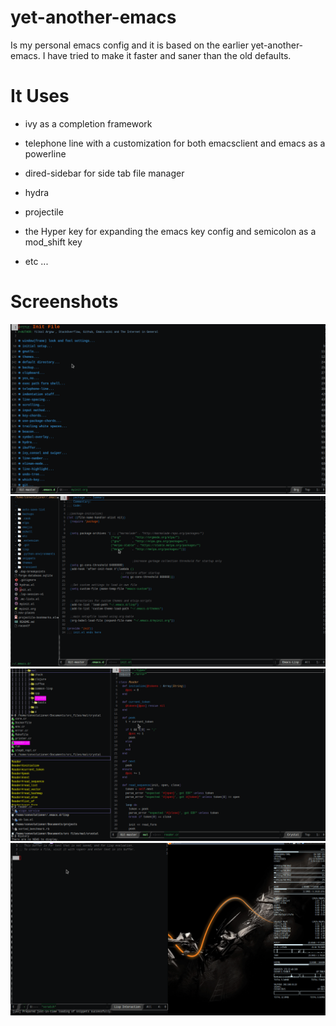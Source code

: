 # yet-another-emacs

Is my personal emacs config and it is based on the earlier yet-another-emacs. I have tried to make it faster and saner than the old defaults.


# It Uses

  + ivy as a completion framework

  + telephone line with a customization for both emacsclient and emacs as a powerline

  + dired-sidebar for side tab file manager

  + hydra

  + projectile

  + the Hyper key for expanding the emacs key config and semicolon as a mod_shift key

  + etc ...

# Screenshots

![screenshot1](./screenshots/screenshot1.gif)
![screenshot2](./screenshots/screenshot2.gif)
![screenshot3](./screenshots/screenshot3.gif)
![screenshot4](./screenshots/screenshot4.gif)


